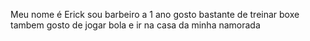 Meu nome é Erick 
sou barbeiro a 1 ano
gosto bastante de treinar boxe
tambem gosto de jogar bola
e ir na casa da minha namorada
